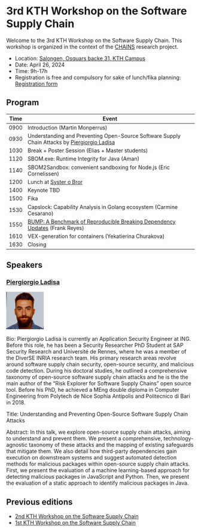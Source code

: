 # 3rd KTH Workshop on the Software Supply Chain

Welcome to the 3rd KTH Workshop on the Software Supply Chain.
This workshop is organized in the context of the [CHAINS](https://chains.proj.kth.se/) research project.


* Location: [Salongen, Osquars backe 31, KTH Campus](https://www.kth.se/places/room/id/2ce773d5-3190-4588-8618-27ea2822000b)
* Date: April 26, 2024
* Time: 9h-17h
* Registration is free and compulsory for sake of lunch/fika planning: [Registration form](https://www.kth.se/form/65df0be2785f1239a4a89fee)  

## Program

<table class="tg">
<thead>
  <tr>
    <th class="tg-c3ow">Time</th>
    <th class="tg-c3ow">Event</th>
  </tr>
</thead>
<tbody>
  <tr>
    <td class="tg-c3ow">0900</td>
    <td class="tg-c3ow">Introduction (Martin Monperrus)</td>
  </tr>
  <tr>
    <td class="tg-c3ow">0930</td>
    <td class="tg-c3ow">Understanding and Preventing Open-Source Software Supply Chain Attacks by <a href="https://scholar.google.com/citations?hl=it&user=LMHpRBkAAAAJ">Piergiorgio Ladisa</a></td>

  </tr>
  <tr>
    <td class="tg-c3ow">1030</td>
    <td class="tg-c3ow">Break + Poster Session (Elias + Master students)</td>
  </tr>
  <tr>
    <td class="tg-c3ow">1120</td>
    <td class="tg-c3ow">SBOM.exe: Runtime Integrity for Java (Aman)</td>
  </tr>
  <tr>
    <td class="tg-c3ow">1140</td>
    <td class="tg-c3ow">SBOM2Sandbox: convenient sandboxing for Node.js (Eric Cornelissen)</td>
  </tr>
  <tr>
    <td class="tg-c3ow">1200</td>
    <td class="tg-c3ow">Lunch at <a href="https://systerobror.se/" target="_blank">Syster o Bror</a></td>
  </tr>
  <tr>
    <td class="tg-c3ow">1400</td>
    <td class="tg-c3ow">Keynote TBD</td> 
  </tr>
  <tr>
    <td class="tg-c3ow">1500</td>
    <td class="tg-c3ow">Fika</td>
  </tr>
  <tr>
    <td class="tg-c3ow">1530</td>
    <td class="tg-c3ow">Capslock: Capability Analysis in Golang ecosystem (Carmine Cesarano)</td>
  </tr>
  <tr>
    <td class="tg-c3ow">1550</td>
    <td class="tg-c3ow"><a href="https://arxiv.org/abs/2401.09906">BUMP: A Benchmark of Reproducible Breaking Dependency Updates</a> (Frank Reyes)</td>
  </tr>
  <tr>
    <td class="tg-c3ow">1610</td>
    <td class="tg-c3ow">VEX-generation for containers (Yekatierina Churakova)</td>
  </tr>
  <tr>
    <td class="tg-c3ow">1630</td>
    <td class="tg-c3ow">Closing</td>
  </tr>
</tbody>
</table>

## Speakers

### [Piergiorgio Ladisa](https://scholar.google.com/citations?hl=it&user=LMHpRBkAAAAJ)

<img src="workshop_3_assets/piergiorgio_ladisa.jpeg" alt="Piergiorgio Ladisa" width=100px />

Bio: Piergiorgio Ladisa is currently an Application Security Engineer at ING. Before this role, he has been a Security Researcher PhD Student at SAP Security Research and Université de Rennes, where he was a member of the DiverSE INRIA research team. His primary research areas revolve around software supply chain security, open-source security, and malicious code detection. During his doctoral studies, he outlined a comprehensive taxonomy of open-source software supply chain attacks and he is the the main author of the “Risk Explorer for Software Supply Chains” open source tool.
Before his PhD, he achieved a MEng double diploma in Computer Engineering from Polytech de Nice Sophia Antipolis and Politecnico di Bari in 2018. 

Title: Understanding and Preventing Open-Source Software Supply Chain Attacks

Abstract: In this talk, we explore open-source supply chain attacks, aiming to understand and prevent them. We present a comprehensive, technology-agnostic taxonomy of these attacks and the mapping of existing safeguards that mitigate them. We also detail how third-party dependencies gain execution on downstream systems and suggest automated detection methods for malicious packages within open-source supply chain attacks. First, we present the evaluation of a machine learning-based approach for detecting malicious packages in JavaScript and Python. Then, we present the evaluation of a static approach to identify malicious packages in Java.


## Previous editions

- [2nd KTH Workshop on the Software Supply Chain](/software-supply-chain-workshop-2.md)
- [1st KTH Workshop on the Software Supply Chain](/software-suppply-chain-workshop-1.md)
